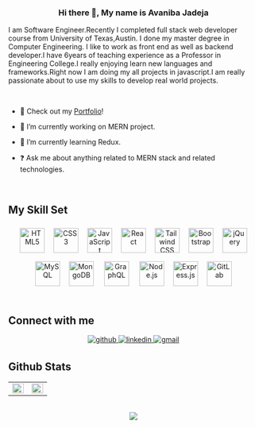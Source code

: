 

### <div align="center">Hi there 👋, My name is Avaniba Jadeja</div>

I am Software Engineer.Recently I completed full stack web developer course from University of Texas,Austin. I done my master degree in Computer Engineering. I like to work as front end as well as backend developer.I have 6years of teaching experience as a Professor in Engineering College.I really enjoying learn new languages and frameworks.Right now I am doing my all projects in javascript.I am really passionate about to use my skills to develop real world projects.

<br/>

- 👀 Check out my [Portfolio](https://avanijadeja.github.io/react_portfolio/)! 

- 🔭 I’m currently working on MERN project.
  
- 🌱 I’m currently learning Redux.

- ❓ Ask me about anything related to MERN stack and related technologies.
  
  
<br/>  

## My Skill Set

<div align="center">  
<a href="https://en.wikipedia.org/wiki/HTML5" target="_blank"><img style="margin: 7px" src="https://profilinator.rishav.dev/skills-assets/html5-original-wordmark.svg" alt="HTML5" height="50" /></a>  
<a href="https://www.w3schools.com/css/" target="_blank"><img style="margin: 7px" src="https://profilinator.rishav.dev/skills-assets/css3-original-wordmark.svg" alt="CSS3" height="50" /></a>  
<a href="https://www.javascript.com/" target="_blank"><img style="margin: 7px" src="https://profilinator.rishav.dev/skills-assets/javascript-original.svg" alt="JavaScript" height="50" /></a>  
<a href="https://reactjs.org/" target="_blank"><img style="margin: 7px" src="https://profilinator.rishav.dev/skills-assets/react-original-wordmark.svg" alt="React" height="50" /></a>  
<a href="https://www.tailwindcss.com/" target="_blank"><img style="margin: 7px" src="https://profilinator.rishav.dev/skills-assets/tailwindcss.svg" alt="Tailwind CSS" height="50" /></a>  
<a href="https://getbootstrap.com/docs/3.4/javascript/" target="_blank"><img style="margin: 7px" src="https://profilinator.rishav.dev/skills-assets/bootstrap-plain.svg" alt="Bootstrap" height="50" /></a>  
<a href="https://jquery.com/" target="_blank"><img style="margin: 7px" src="https://profilinator.rishav.dev/skills-assets/jquery.png" alt="jQuery" height="50" /></a>  
<a href="https://www.mysql.com/" target="_blank"><img style="margin: 7px" src="https://profilinator.rishav.dev/skills-assets/mysql-original-wordmark.svg" alt="MySQL" height="50" /></a>  
<a href="https://www.mongodb.com/" target="_blank"><img style="margin: 7px" src="https://profilinator.rishav.dev/skills-assets/mongodb-original-wordmark.svg" alt="MongoDB" height="50" /></a>  
<a href="https://graphql.org/" target="_blank"><img style="margin: 10px" src="https://profilinator.rishav.dev/skills-assets/graphql.png" alt="GraphQL" height="50" /></a>  
<a href="https://nodejs.org/" target="_blank"><img style="margin: 7px" src="https://profilinator.rishav.dev/skills-assets/nodejs-original-wordmark.svg" alt="Node.js" height="50" /></a>  
<a href="https://expressjs.com/" target="_blank"><img style="margin: 7px" src="https://profilinator.rishav.dev/skills-assets/express-original-wordmark.svg" alt="Express.js" height="50" /></a>  
<a href="https://about.gitlab.com/" target="_blank"><img style="margin: 7px" src="https://profilinator.rishav.dev/skills-assets/gitlab.svg" alt="GitLab" height="50" /></a>
</div>

<br/>

## Connect with me

<div align="center">
<a href="https://github.com/avanijadeja" target="_blank" rel="noopener noreferrer">
<img src=https://img.shields.io/badge/github-%2324292e.svg?&style=for-the-badge&logo=github&logoColor=white alt=github style="margin-bottom: 5px;" />
</a>
<a href="https://www.linkedin.com/in/avaniba-jadeja-5b927a18/" target="_blank" rel="noopener noreferrer">
<img src=https://img.shields.io/badge/linkedin-%231E77B5.svg?&style=for-the-badge&logo=linkedin&logoColor=white alt=linkedin style="margin-bottom: 5px;" />
</a>
<a href="mailto:avani.jadeja@gmail.com" target="_blank" rel="noopener noreferrer"> 
<img src=https://img.shields.io/badge/Gmail-D14836?style=for-the-badge&logo=gmail&logoColor=white alt=gmail style="margin-bottom: 5px;" />
</a>

</div>  


## Github Stats 
<div align="center">

<table><tr><td valign="top" width="50%">

<img src="https://github-readme-stats.vercel.app/api?username=avanijadeja&show_icons=true&count_private=true&hide_border=true" align="left" style="width: 100%" />

</td><td valign="top" width="50%">

<img src="https://github-readme-stats.vercel.app/api/top-langs/?username=avanijadeja&hide_border=true&layout=compact" align="left" style="width: 100%" />

</td></tr></table>  
</div>
<br/>  



<div align="center">
<img src="https://komarev.com/ghpvc/?username=avanijadeja&&style=flat-square" align="center" />
</div>  
